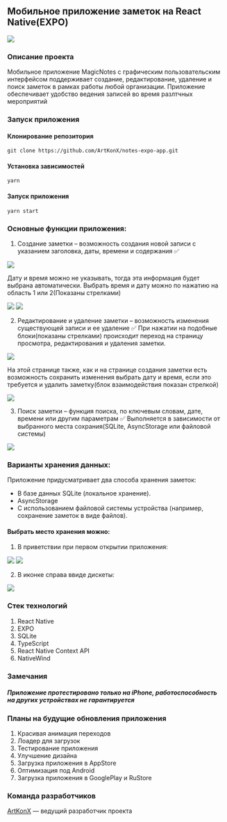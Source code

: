 ## Мобильное приложение заметок на React Native(EXPO)

<img src="./images-info/0.png">

### Описание проекта
Мобильное приложение MagicNotes с графическим пользовательским интерфейсом поддерживает создание, редактирование,
удаление и поиск заметок в рамках работы любой организации. Приложение обеспечивает удобство ведения записей во время
разлтчных мероприятий

### Запуск приложения

#### Клонирование репозитория
```
git clone https://github.com/ArtKonX/notes-expo-app.git
```

#### Установка зависимостей
```
yarn
```

#### Запуск приложения
```
yarn start
```

### Основные функции приложения:
1. Создание заметки – возможность создания новой записи с указанием заголовка, даты, времени и содержания ✅

<img src="./images-info/1.png">

Дату и время можно не указывать, тогда эта информация будет выбрана автоматически.
Выбрать время и дату можно по нажатию на область 1 или 2(Показаны стрелками)

<img src="./images-info/2.png">

<img src="./images-info/2(3).png">

2. Редактирование и удаление заметки – возможность изменения существующей записи и ее удаление ✅
   При нажатии на подобные блоки(показаны стрелками) происходит переход на страницу просмотра, редактирования и удаления заметки.

<img src="./images-info/3.png">

   На этой странице также, как и на странице создания заметки есть возможность сохранить изменения выбрать дату и время, если это требуется и удалить заметку(блок взаимодействия показан стрелкой)

<img src="./images-info/4.png">

3. Поиск заметки – функция поиска, по ключевым словам, дате, времени или другим параметрам ✅
   Выполняется в зависимости от выбранного места сохрания(SQLite, AsyncStorage или файловой системы)

<img src="./images-info/5.png">

### Варианты хранения данных:

Приложение придусматривает два способа хранения заметок:
- В базе данных SQLite (локальное хранение).
- AsyncStorage
- С использованием файловой системы устройства (например, сохранение заметок в виде файлов).
#### Выбрать место хранения можно:
  1. В приветствии при первом открытии приложения:

<img src="./images-info/6.png">

<img src="./images-info/7.png">

  2. В иконке справа ввиде дискеты:

<img src="./images-info/8.png">

### Стек технологий
1. React Native
2. EXPO
3. SQLite
4. TypeScript
5. React Native Context API
6. NativeWind

### Замечания
##### Приложение протестировано только на iPhone, работоспособность на других устройствах не гарантируется

### Планы на будущие обновления приложения
1. Красивая анимация переходов
2. Лоадер для загрузок
3. Тестирование приложения
4. Улучшение дизайна
5. Загрузка приложения в AppStore
6. Оптимизация под Android
7. Загрузка приложения в GooglePlay и RuStore

### Команда разработчиков
<a href="https://github.com/ArtKonX">ArtKonX</a> — ведущий разработчик проекта